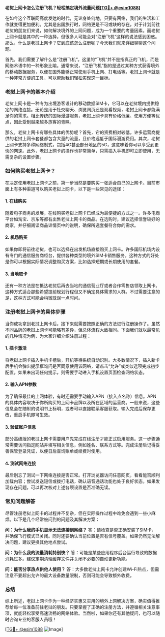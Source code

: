 **老挝上网卡怎么注册飞机？轻松搞定境外流量问题[[TG💪+ @esim1088](https://t.me/s/esim1088)]**

在如今这个互联网高度发达的时代，无论身处何地，只要有网络，我们的生活和工作就变得更加便利。尤其是出国旅行时，网络更是不可或缺的存在。对于计划前往老挝的朋友们来说，如何解决境外的上网问题，成为一个重要的考量因素。而老挝上网卡就是其中的一种选择，但很多人可能会对“注册飞机”这样的说法感到困惑。那么，什么是老挝上网卡？它到底该怎么注册呢？今天我们就来详细聊聊这个问题。

首先，我们需要了解什么是“注册飞机”。这里的“飞机”并不是指真正的飞机，而是网络术语中的一种形象比喻。通常来说，“注册飞机”指的是通过某种方式获得境外的移动数据服务，以便在国外能够正常使用手机上网、打电话等。老挝上网卡就是一种非常方便的工具，可以帮助我们轻松实现这一目标。

### 老挝上网卡的基本介绍

老挝上网卡是一种专为出境游客设计的移动数据SIM卡，它可以在老挝境内提供稳定的网络连接。无论是用于社交聊天、浏览网页还是观看视频，老挝上网卡都能满足你的需求。相比传统的国际漫游服务，老挝上网卡具有价格低廉、使用方便等优点，因此受到越来越多旅客的青睐。

那么，老挝上网卡有哪些具体的优势呢？首先，它的资费相对较低。许多运营商提供的老挝上网卡套餐都包含大量的流量，且价格远低于国际漫游费用。其次，老挝上网卡支持多种网络制式，包括4G甚至部分地区的5G，这意味着你可以享受到更快的网速。此外，老挝上网卡的操作也非常简单，只需插入手机即可立即使用，无需复杂的设置步骤。

### 如何购买老挝上网卡？

在决定使用老挝上网卡之前，第一步当然是要购买一张适合自己的上网卡。目前市面上有多种渠道可以购买老挝上网卡，以下是一些常见的途径：

#### 1. 在线购买
随着电子商务的发展，在线购买老挝上网卡已经成为最便捷的方式之一。许多电商平台如淘宝、京东等都有出售老挝上网卡的商品。在选购时，建议选择信誉较好的商家，并仔细阅读商品详情页中的说明，确保所选套餐符合你的需求。

#### 2. 机场购买
如果你即将前往老挝，也可以选择在出发机场直接购买上网卡。许多国际机场内设有专门的通信服务商柜台，提供各种类型的境外SIM卡销售服务。这种方式的好处是你可以根据实际情况调整购买方案，比如选择短期或长期使用的套餐。

#### 3. 当地取卡
还有一种方法是在抵达老挝后再去当地的通信营业厅或者合作零售店领取上网卡。这种方式适合那些希望提前规划行程但又不确定具体需求的人群。不过需要注意的是，这种方式可能会稍微耽误一点时间。

### 注册老挝上网卡的具体步骤

当你成功拿到老挝上网卡后，接下来就需要按照正确的方法进行注册操作了。虽然不同品牌的老挝上网卡可能略有差异，但总体流程大致相同。下面我们就以最常见的几种情况为例，为大家详细介绍注册过程：

#### 1. 插卡激活
将老挝上网卡插入手机卡槽后，开机等待系统自动识别。大多数情况下，插入新卡后手机会弹出提示框询问是否同意使用该网络，请点击“允许”或类似选项完成初步配置。如果未出现任何提示，则需要手动进入手机设置页面检查网络状态。

#### 2. 输入APN参数
为了确保最佳的上网体验，有时还需要手动输入APN（接入点名称）信息。APN的具体内容取决于你所购买的上网卡品牌以及所在区域的运营商。一般来说，这些信息会在随附的说明书上标明，或者可以直接联系客服获取。输入完成后保存更改，重启手机即可生效。

#### 3. 验证账户信息
部分高级版的老挝上网卡需要用户先完成在线注册才能正式启用服务。这一步骤通常需要访问指定网站并填写相关信息，例如姓名、联系方式等。完成注册后记得妥善保管登录凭证，以便日后查询账单或续费时使用。

#### 4. 测试网络连接
最后别忘了测试一下网络连接是否正常。打开浏览器访问任意网页，看看能否顺利加载内容；尝试发送短信或拨打电话，确认语音通话功能也处于良好状态。如果发现存在问题，可以再次核对上述各项设置是否准确无误。

### 常见问题解答

尽管注册老挝上网卡的过程并不复杂，但在实际操作过程中难免会遇到一些小麻烦。以下是几个经常被问到的问题及其解决方案：

**问：为什么我的手机显示无法连接到网络？**
答：请检查是否正确安装了SIM卡，并确保飞行模式已关闭。同时还要确认当前位置是否有信号覆盖。如果仍然无法解决问题，建议更换其他地点尝试。

**问：为什么我的流量消耗特别快？**
答：可能是某些应用程序后台运行导致的数据消耗过多。建议定期清理缓存文件并关闭不必要的自动更新功能。

**问：能否分享热点供他人使用？**
答：大多数老挝上网卡允许创建Wi-Fi热点，但需注意不要超出允许的最大设备数量限制，否则可能会导致额外收费。

### 总结

综上所述，老挝上网卡作为一种经济实惠又实用的境外上网解决方案，确实值得推荐给每一位准备前往老挝的朋友。只要掌握了正确的注册方法，并遵循相关注意事项，就能轻松享受高速流畅的网络体验。当然啦，如果你还有其他疑问，也可以随时咨询专业的客服人员哦！

[[TG💪+ @esim1088](https://t.me/s/esim1088) ![Image](https://i.postimg.cc/4NQfJmqS/Snipaste-2025-05-13-00-14-12.png)]